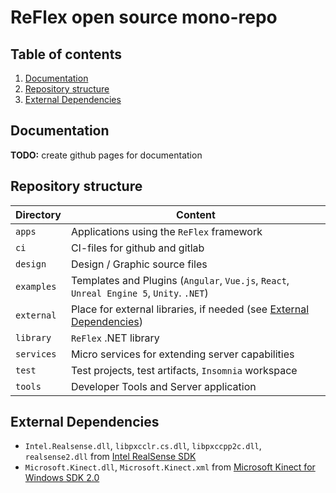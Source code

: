 # ReFlex open source mono-repo

<!-- omit in toc -->
## Table of contents

1. [Documentation](#documentation)
2. [Repository structure](#repository-structure)
3. [External Dependencies](#external-dependencies)

## Documentation

**TODO:** create github pages for documentation

## Repository structure

| Directory  | Content                                                                                       |
| ---------- | --------------------------------------------------------------------------------------------- |
| `apps`     | Applications using the `ReFlex` framework                                                     |
| `ci`       | CI-files for github and gitlab                                                                |
| `design`   | Design / Graphic source files                                                                 |
| `examples` | Templates and Plugins (`Angular`, `Vue.js`, `React`, `Unreal Engine 5`, `Unity`. `.NET`)      |
| `external` | Place for external libraries, if needed (see [External Dependencies](#external-dependencies)) |
| `library`  | `ReFlex` .NET library                                                                         |
| `services` | Micro services for extending server capabilities                                              |
| `test`     | Test projects, test artifacts, `Insomnia` workspace                                           |
| `tools`    | Developer Tools and Server application                                                        |

## External Dependencies

* `Intel.Realsense.dll`, `libpxcclr.cs.dll`, `libpxccpp2c.dll`, `realsense2.dll` from [Intel RealSense SDK](https://github.com/IntelRealSense/librealsense/releases)
* `Microsoft.Kinect.dll`, `Microsoft.Kinect.xml` from [Microsoft Kinect for Windows SDK 2.0](https://www.microsoft.com/en-us/download/details.aspx?id=44561)
